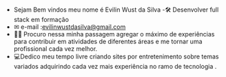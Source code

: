 - Sejam Bem vindos meu nome é Evilin Wust da Silva 
-🛠 Desenvolver full stack em formação
- ✉ e-mail :evilinwustdasilva@gmail.com
- 👩‍🎓 Procuro nessa minha passagem agregar o máximo de experiências para contribuir em atividades de diferentes áreas e me tornar uma profissional cada vez melhor.
- 💻Dedico meu tempo livre criando sites por entretenimento sobre temas variados adquirindo cada vez mais experiência no ramo de tecnologia .

